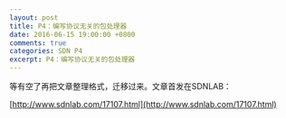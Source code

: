 ```yaml
---
layout: post
title: P4：编写协议无关的包处理器
date: 2016-06-15 19:00:00 +0800
comments: true
categories: SDN P4
excerpt: P4：编写协议无关的包处理器
---
```



等有空了再把文章整理格式，迁移过来。文章首发在SDNLAB：

[http://www.sdnlab.com/17107.html](http://www.sdnlab.com/17107.html)
